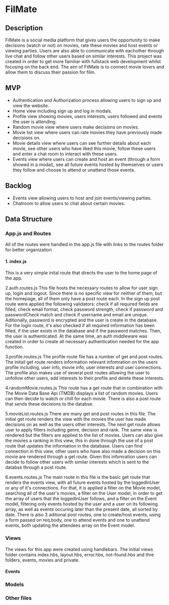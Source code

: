 # FilMate
## Description
FilMate is a social media platform that gives users the opportunity to make decisions (watch or not) on movies, rate these movies and host events or viewing parties. Users are also able to communicate with eachother through live chat and follow other users based on similar interests. This project was created in order to get more familiar with fullstack web development whilst focusing on the back end.
The aim of FilMate is to connect movie lovers and allow them to discuss their passion for film.

## MVP
* Authentication and Authorization process allowing users to sign up and view the website.
* Home view including sign up and log in modals.
* Profile view showing movies, users interests, users followed and events the user is attending.
* Random movie view where users make decisions on movies.
* Movie list view where users can rate movies they have previously made decisions on.
* Movie details view where users can see further details about each movie, see other users who have liked this movie, follow these users and enter a chat room to interact with these users.
* Events view where users can create and host an event (through a form showed in a modal), see all future events hosted by themselves or users they follow and choose to attend or unattend those events.

## Backlog
* Events view allowing users to host and join events/viewing parties.
* Chatroom to allow users to chat about certain movies.

## Data Structure
### App.js and Routes
All of the routes were handled in the app.js file with links to the routes folder for better organization
#### 1. index.js
This is a very simple inital route that directs the user to the home page of the app.

2.auth.routes.js
This file hosts the necessary routes to allow for user sign up, login and logout. Since there is no specific view for neither of them, but the homepage, all of them only have a post route each. In the sign up post route were applied the following validators: check if all required fields are filled, check email format, check password strength, check if password and passwordCheck match and check if username and email are unique. Aditionally, password is encrypted and the user is create in the database. For the login route, it's also checked if all required information has been filled, if the user exists in the database and if the password matches. Then, the user is authenticated. At the same time, an auth middleware was created in order to create all necessary authentication needed for the app function.

3.profile.routes.js
The profile route file has a number of get and post routes. The initail get route renders information relevant infomration on the users profile including, user info, movie info, user interests and user connections. The profile also makes use of several post routes allowing the user to unfollow other users, add interests to their profile and delete these interests.

4.randomMovie.routes.js
This route has a get route that in combination with The Movie Data Base Api (TMDB) displays a list of random movies. Users can then decide to watch or chill for each movie. There is also a post route that sends these decisions to the databse.

5.movieList.routes.js
There are many get and post routes in this file. The initial get route renders the view with the movies the user has made decisions on as well as the users other interests. The next get route allows user to apply filters including genre, decision and rank. The same view is rendered but the filters are applied to the list of movies. Users can also give the movies a ranking in this view, this in done through the use of a post route that updates the information in the database. Users can find connection in this view, other users who have also made a decision on this movie are rendered through a get route. Given this infomration users can decide to follow other users with similar interests which is sent to the databse through a post route.

6.events.routes.js
The main route in this file is the basic get route that renders the events view, with all future events hosted by the loggedInUser or any of it's connections. For that, it is applied a filter on the Movie model, searching all of the user's movies, a filter on the User model, in order to get the array of users that the loggedInUser follows, and a filter on the Event model, filtering only events hosted by the user and a user on its following array, as well as events occuring later than the present date, all sorted by date. There is also 3 aditional post routes, one to create/host events, using a form passed on req.body, one to attend events and one to unattend events, both updating the attendees array on the Event model.

### Views
The views for this app were created using handlebars. The initial views folder contains index.hbs, layout.hbs, error.hbs, not-found.hbs and thre folders, events, movies and private.
#### Events

### Models

### Other files
